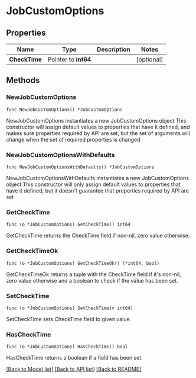 # JobCustomOptions

## Properties

Name | Type | Description | Notes
------------ | ------------- | ------------- | -------------
**CheckTime** | Pointer to **int64** |  | [optional] 

## Methods

### NewJobCustomOptions

`func NewJobCustomOptions() *JobCustomOptions`

NewJobCustomOptions instantiates a new JobCustomOptions object
This constructor will assign default values to properties that have it defined,
and makes sure properties required by API are set, but the set of arguments
will change when the set of required properties is changed

### NewJobCustomOptionsWithDefaults

`func NewJobCustomOptionsWithDefaults() *JobCustomOptions`

NewJobCustomOptionsWithDefaults instantiates a new JobCustomOptions object
This constructor will only assign default values to properties that have it defined,
but it doesn't guarantee that properties required by API are set

### GetCheckTime

`func (o *JobCustomOptions) GetCheckTime() int64`

GetCheckTime returns the CheckTime field if non-nil, zero value otherwise.

### GetCheckTimeOk

`func (o *JobCustomOptions) GetCheckTimeOk() (*int64, bool)`

GetCheckTimeOk returns a tuple with the CheckTime field if it's non-nil, zero value otherwise
and a boolean to check if the value has been set.

### SetCheckTime

`func (o *JobCustomOptions) SetCheckTime(v int64)`

SetCheckTime sets CheckTime field to given value.

### HasCheckTime

`func (o *JobCustomOptions) HasCheckTime() bool`

HasCheckTime returns a boolean if a field has been set.


[[Back to Model list]](../README.md#documentation-for-models) [[Back to API list]](../README.md#documentation-for-api-endpoints) [[Back to README]](../README.md)


